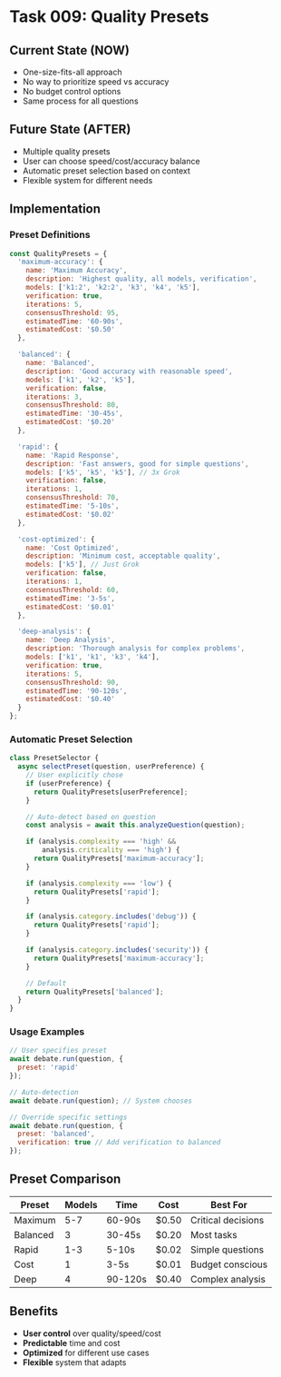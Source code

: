 # Task 009: Quality Presets

## Current State (NOW)
- One-size-fits-all approach
- No way to prioritize speed vs accuracy
- No budget control options
- Same process for all questions

## Future State (AFTER)
- Multiple quality presets
- User can choose speed/cost/accuracy balance
- Automatic preset selection based on context
- Flexible system for different needs

## Implementation

### Preset Definitions
```javascript
const QualityPresets = {
  'maximum-accuracy': {
    name: 'Maximum Accuracy',
    description: 'Highest quality, all models, verification',
    models: ['k1:2', 'k2:2', 'k3', 'k4', 'k5'],
    verification: true,
    iterations: 5,
    consensusThreshold: 95,
    estimatedTime: '60-90s',
    estimatedCost: '$0.50'
  },

  'balanced': {
    name: 'Balanced',
    description: 'Good accuracy with reasonable speed',
    models: ['k1', 'k2', 'k5'],
    verification: false,
    iterations: 3,
    consensusThreshold: 80,
    estimatedTime: '30-45s',
    estimatedCost: '$0.20'
  },

  'rapid': {
    name: 'Rapid Response',
    description: 'Fast answers, good for simple questions',
    models: ['k5', 'k5', 'k5'], // 3x Grok
    verification: false,
    iterations: 1,
    consensusThreshold: 70,
    estimatedTime: '5-10s',
    estimatedCost: '$0.02'
  },

  'cost-optimized': {
    name: 'Cost Optimized',
    description: 'Minimum cost, acceptable quality',
    models: ['k5'], // Just Grok
    verification: false,
    iterations: 1,
    consensusThreshold: 60,
    estimatedTime: '3-5s',
    estimatedCost: '$0.01'
  },

  'deep-analysis': {
    name: 'Deep Analysis',
    description: 'Thorough analysis for complex problems',
    models: ['k1', 'k1', 'k3', 'k4'],
    verification: true,
    iterations: 5,
    consensusThreshold: 90,
    estimatedTime: '90-120s',
    estimatedCost: '$0.40'
  }
};
```

### Automatic Preset Selection
```javascript
class PresetSelector {
  async selectPreset(question, userPreference) {
    // User explicitly chose
    if (userPreference) {
      return QualityPresets[userPreference];
    }

    // Auto-detect based on question
    const analysis = await this.analyzeQuestion(question);

    if (analysis.complexity === 'high' &&
        analysis.criticality === 'high') {
      return QualityPresets['maximum-accuracy'];
    }

    if (analysis.complexity === 'low') {
      return QualityPresets['rapid'];
    }

    if (analysis.category.includes('debug')) {
      return QualityPresets['rapid'];
    }

    if (analysis.category.includes('security')) {
      return QualityPresets['maximum-accuracy'];
    }

    // Default
    return QualityPresets['balanced'];
  }
}
```

### Usage Examples
```javascript
// User specifies preset
await debate.run(question, {
  preset: 'rapid'
});

// Auto-detection
await debate.run(question); // System chooses

// Override specific settings
await debate.run(question, {
  preset: 'balanced',
  verification: true // Add verification to balanced
});
```

## Preset Comparison

| Preset | Models | Time | Cost | Best For |
|--------|--------|------|------|----------|
| Maximum | 5-7 | 60-90s | $0.50 | Critical decisions |
| Balanced | 3 | 30-45s | $0.20 | Most tasks |
| Rapid | 1-3 | 5-10s | $0.02 | Simple questions |
| Cost | 1 | 3-5s | $0.01 | Budget conscious |
| Deep | 4 | 90-120s | $0.40 | Complex analysis |

## Benefits
- **User control** over quality/speed/cost
- **Predictable** time and cost
- **Optimized** for different use cases
- **Flexible** system that adapts